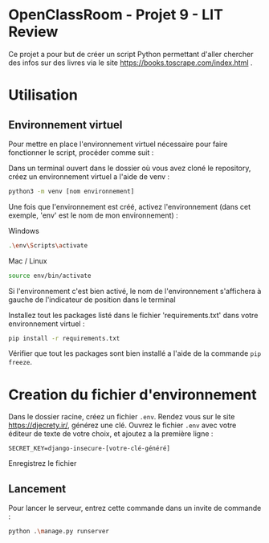 # OpenClassRoom - Projet 9 - LIT Review

Ce projet a pour but de créer un script Python permettant d'aller chercher des infos sur des livres via le site https://books.toscrape.com/index.html .

# Utilisation

## Environnement virtuel

Pour mettre en place l'environnement virtuel nécessaire pour faire fonctionner le script, procéder comme suit :

Dans un terminal ouvert dans le dossier où vous avez cloné le repository, créez un environnement virtuel a l'aide de 
venv :

```bash
python3 -m venv [nom environnement]
```

Une fois que l'environnement est créé, activez l'environnement (dans cet exemple, 'env' est le nom de mon environnement) :

Windows

```bash
.\env\Scripts\activate
```

Mac / Linux 

```bash
source env/bin/activate
```

Si l'environnement c'est bien activé, le nom de l'environnement s'affichera à gauche de l'indicateur de position 
dans le terminal

Installez tout les packages listé dans le fichier 'requirements.txt' dans votre environnement virtuel :

```bash
pip install -r requirements.txt
```

Vérifier que tout les packages sont bien installé a l'aide de la commande `pip freeze`.

# Creation du fichier d'environnement
Dans le dossier racine, créez un fichier `.env`.
Rendez vous sur le site https://djecrety.ir/, générez une clé.
Ouvrez le fichier `.env` avec votre éditeur de texte de votre choix, et ajoutez a la première ligne :
```text
SECRET_KEY=django-insecure-[votre-clé-généré]
```
Enregistrez le fichier

## Lancement

Pour lancer le serveur, entrez cette commande dans un invite de commande :
```bash
python .\manage.py runserver
```

